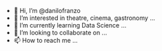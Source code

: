 - 👋 Hi, I’m @danilofranzo
- 👀 I’m interested in theatre, cinema, gastronomy ...
- 🌱 I’m currently learning Data Science ...
- 💞️ I’m looking to collaborate on ...
- 📫 How to reach me ...

<!---
danilofranzo/danilofranzo is a ✨ special ✨ repository because its `README.md` (this file) appears on your GitHub profile.
You can click the Preview link to take a look at your changes.
--->
